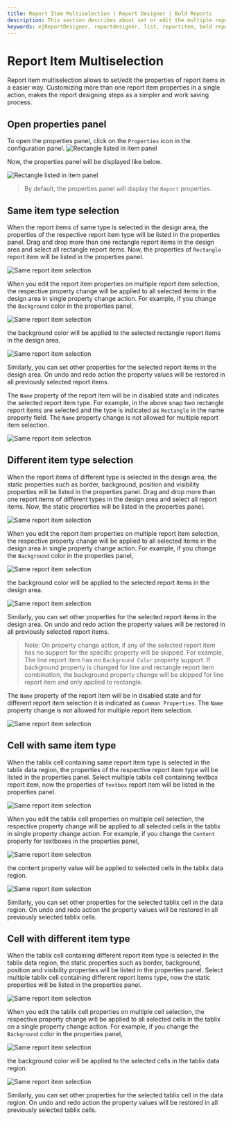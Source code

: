```yaml
---
title: Report Item Multiselection | Report Designer | Bold Reports
description: This section describes about set or edit the multiple report item properties in a single action to enhance the report design in Bold Report Designer
keywords: ejReportDesigner, reportdesigner, list, reportitem, bold reports, documentation, help, ej, user guide, demo, samples, bold reports, bold reporting, nested data regions, tablix
---
```


# Report Item Multiselection

Report item multiselection allows to set/edit the properties of report items in a easier way. Customizing more than one report item properties in a single action, makes the report designing steps as a simpler and work saving process.

## Open properties panel

To open the properties panel, click on the `Properties` icon in the configuration panel.
![Rectangle listed in item panel](/static/assets/on-premise/images/report-designer/report-items/properties-panel/properties-icon.png '#width=300px')

Now, the properties panel will be displayed like below.

![Rectangle listed in item panel](/static/assets/on-premise/images/report-designer/report-items/properties-panel/initial-properties-view.png '#width=300px')

> By default, the properties panel will display the `Report` properties.

## Same item type selection

When the report items of same type is selected in the design area, the properties of the respective report item type will be listed in the properties panel. Drag and drop more than one rectangle report items in the design area and select all rectangle report items. Now, the properties of `Rectangle` report item will be listed in the properties panel.

![Same report item selection](/static/assets/on-premise/images/report-designer/report-items/report-item-multi-selection/same-report-item-selection.png)

When you edit the report item properties on multiple report item selection, the respective property change will be applied to all selected items in the design area in single property change action. For example, if you change the `Background` color in the properties panel,

![Same report item selection](/static/assets/on-premise/images/report-designer/report-items/report-item-multi-selection/set-property-same-report-item-selection.png)

the background color will be applied to the selected rectangle report items in the design area.

![Same report item selection](/static/assets/on-premise/images/report-designer/report-items/report-item-multi-selection/background-property-output.png)

Similarly, you can set other properties for the selected report items in the design area. On undo and redo action the property values will be restored in all previously selected report items.

The `Name` property of the report item will be in disabled state and indicates the selected report item type. For example, in the above snap two rectangle report items are selected and the type is indicated as `Rectangle` in the name property field. The `Name` property change is not allowed for multiple report item selection.

![Same report item selection](/static/assets/on-premise/images/report-designer/report-items/report-item-multi-selection/name-property-for-same-type-selection.png)

## Different item type selection

When the report items of different type is selected in the design area, the static properties such as border, background, position and visibility properties will be listed in the properties panel. Drag and drop more than one report items of different types in the design area and select all report items. Now, the static properties will be listed in the properties panel.

![Same report item selection](/static/assets/on-premise/images/report-designer/report-items/report-item-multi-selection/different-report-item-selection.png)

When you edit the report item properties on multiple report item selection, the respective property change will be applied to all selected items in the design area in single property change action. For example, if you change the `Background` color in the properties panel,

![Same report item selection](/static/assets/on-premise/images/report-designer/report-items/report-item-multi-selection/set-property-different-report-item-selection.png)

the background color will be applied to the selected report items in the design area.

![Same report item selection](/static/assets/on-premise/images/report-designer/report-items/report-item-multi-selection/background-property-different-item-selection.png)

Similarly, you can set other properties for the selected report items in the design area. On undo and redo action the property values will be restored in all previously selected report items.

> Note: On property change action, if any of the selected report item has no support for the specific property will be skipped. For example, The line report item has no `Background Color` property support. If  background property is changed for line and rectangle report item combination, the background property change will be skipped for line report item and only applied to rectangle.

The `Name` property of the report item will be in disabled state and for different report item selection it is indicated as `Common Properties`. The `Name` property change is not allowed for multiple report item selection.

![Same report item selection](/static/assets/on-premise/images/report-designer/report-items/report-item-multi-selection/name-property-for-different-type-selection.png)

## Cell with same item type

When the tablix cell containing same report item type is selected in the tablix data region, the properties of the respective report item type will be listed in the properties panel. Select multiple tablix cell containing textbox report item, now the properties of `textbox` report item will be listed in the properties panel.

![Same report item selection](/static/assets/on-premise/images/report-designer/report-items/report-item-multi-selection/select-tablix-cell-with-same-report-item.png)

When you edit the tablix cell properties on multiple cell selection, the respective property change will be applied to all selected cells in the tablix in single property change action. For example, if you change the `Content` property for textboxes in the properties panel,

![Same report item selection](/static/assets/on-premise/images/report-designer/report-items/report-item-multi-selection/set-tablix-cell-property-for-same-report-item-type.png)

the content property value will be applied to selected cells in the tablix data region.

![Same report item selection](/static/assets/on-premise/images/report-designer/report-items/report-item-multi-selection/set-content-for-textbox.png)

Similarly, you can set other properties for the selected tablix cell in the data region. On undo and redo action the property values will be restored in all previously selected tablix cells.

## Cell with different item type

When the tablix cell containing different report item type is selected in the tablix data region, the static properties such as border, background, position and visibility properties will be listed in the properties panel. Select multiple tablix cell containing different report items type, now the static properties will be listed in the properties panel.

![Same report item selection](/static/assets/on-premise/images/report-designer/report-items/report-item-multi-selection/select-tablix-cell-with-different-report-item.png)

When you edit the tablix cell properties on multiple cell selection, the respective property change will be applied to all selected cells in the tablix on a single property change action. For example, if you change the `Background` color in the properties panel,

![Same report item selection](/static/assets/on-premise/images/report-designer/report-items/report-item-multi-selection/set-property-different-cell-selection.png)

the background color will be applied to the selected cells in the tablix data region.

![Same report item selection](/static/assets/on-premise/images/report-designer/report-items/report-item-multi-selection/set-property-tablix-cell-ouput.png)

Similarly, you can set other properties for the selected tablix cell in the data region. On undo and redo action the property values will be restored in all previously selected tablix cells.